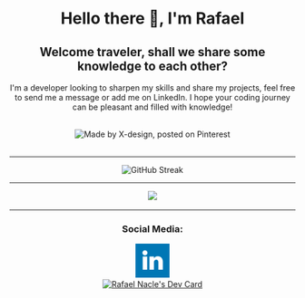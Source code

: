 <h1 align="center">Hello there 👋, I'm Rafael</h1>
<h2 align="center">Welcome traveler, shall we share some knowledge to each other?</h2>
<p align="center">I'm a developer looking to sharpen my skills and share my projects, feel free to send me a message or add me on LinkedIn. I hope your coding journey can be pleasant and filled with knowledge!</p>

<br/>
<div align="center">
  <img alt="Made by X-design, posted on Pinterest" src="https://user-images.githubusercontent.com/54647722/172732931-6c1ddfb0-d146-492b-b523-680f3ea408c7.gif">
</div>
<br/>
<hr/>
<div align="center">
   <img src="https://github-readme-streak-stats.herokuapp.com?user=rafaelnacle&theme=tokyonight" alt="GitHub Streak" />
</div>
<hr/>
<div align="center">
   <img height="auto" width:"100%" src="https://github-readme-stats.vercel.app/api/top-langs/?username=rafaelnacle&theme=tokyonight&hide=html,css,scss,makefile,shell">
</div>

<hr/>

<div style="display: inline_block;" align="center">
  <h3>Social Media:</h3>
  <a href="https://www.linkedin.com/in/rafael-nacle/">
    <img height="60em" src="https://github.com/edent/SuperTinyIcons/blob/master/images/svg/linkedin.svg">
  </a>
</div>

<div style="display: inline_block;" align="center">
  <a href="https://app.daily.dev/rafaelnacle"><img src="https://api.daily.dev/devcards/v2/FpmwyIdH35W7DRrHPzpBI.png?type=wide&r=tnv" width="652" alt="Rafael Nacle's Dev Card"/></a>
</div>

